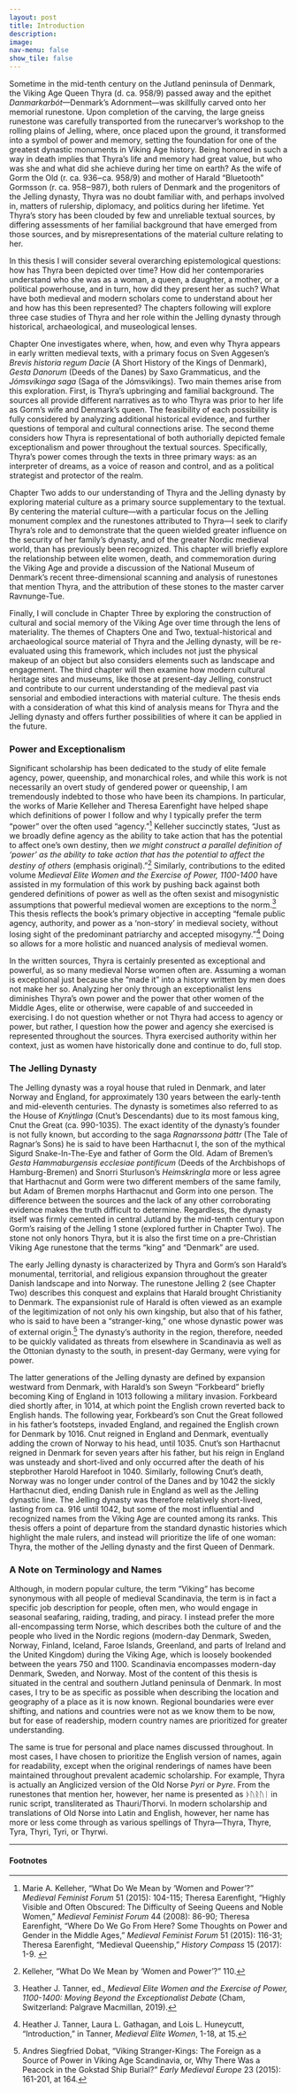 ```yaml
---
layout: post
title: Introduction
description: 
image: 
nav-menu: false
show_tile: false
---
```



Sometime in the mid-tenth century on the Jutland peninsula of Denmark, the Viking Age Queen Thyra (d. ca. 958/9) passed away and the epithet _Danmarkarbót_—Denmark’s Adornment—was skillfully carved onto her memorial runestone. Upon completion of the carving, the large gneiss runestone was carefully transported from the runecarver’s workshop to the rolling plains of Jelling, where, once placed upon the ground, it transformed into a symbol of power and memory, setting the foundation for one of the greatest dynastic monuments in Viking Age history. Being honored in such a way in death implies that Thyra’s life and memory had great value, but who was she and what did she achieve during her time on earth? As the wife of Gorm the Old (r. ca. 936‒ca. 958/9) and mother of Harald “Bluetooth” Gormsson (r. ca. 958‒987), both rulers of Denmark and the progenitors of the Jelling dynasty, Thyra was no doubt familiar with, and perhaps involved in, matters of rulership, diplomacy, and politics during her lifetime. Yet Thyra’s story has been clouded by few and unreliable textual sources, by differing assessments of her familial background that have emerged from those sources, and by misrepresentations of the material culture relating to her.

In this thesis I will consider several overarching epistemological questions: how has Thyra been depicted over time? How did her contemporaries understand who she was as a woman, a queen, a daughter, a mother, or a political powerhouse, and in turn, how did they present her as such? What have both medieval and modern scholars come to understand about her and how has this been represented? The chapters following will explore three case studies of Thyra and her role within the Jelling dynasty through historical, archaeological, and museological lenses.

Chapter One investigates where, when, how, and even why Thyra appears in early written medieval texts, with a primary focus on Sven Aggesen’s _Brevis historia regum Dacie_ (A Short History of the Kings of Denmark), _Gesta Danorum_ (Deeds of the Danes) by Saxo Grammaticus, and the _Jómsvíkinga saga_ (Saga of the Jómsvikings). Two main themes arise from this exploration. First, is Thyra’s upbringing and familial background. The sources all provide different narratives as to who Thyra was prior to her life as Gorm’s wife and Denmark’s queen. The feasibility of each possibility is fully considered by analyzing additional historical evidence, and further questions of temporal and cultural connections arise. The second theme considers how Thyra is representational of both authorially depicted female exceptionalism and power throughout the textual sources. Specifically, Thyra’s power comes through the texts in three primary ways: as an interpreter of dreams, as a voice of reason and control, and as a political strategist and protector of the realm.

Chapter Two adds to our understanding of Thyra and the Jelling dynasty by exploring material culture as a primary source supplementary to the textual. By centering the material culture—with a particular focus on the Jelling monument complex and the runestones attributed to Thyra—I seek to clarify Thyra’s role and to demonstrate that the queen wielded greater influence on the security of her family’s dynasty, and of the greater Nordic medieval world, than has previously been recognized. This chapter will briefly explore the relationship between elite women, death, and commemoration during the Viking Age and provide a discussion of the National Museum of Denmark’s recent three-dimensional scanning and analysis of runestones that mention Thyra, and the attribution of these stones to the master carver Ravnunge-Tue.

Finally, I will conclude in Chapter Three by exploring the construction of cultural and social memory of the Viking Age over time through the lens of materiality. The themes of Chapters One and Two, textual-historical and archaeological source material of Thyra and the Jelling dynasty, will be re-evaluated using this framework, which includes not just the physical makeup of an object but also considers elements such as landscape and engagement. The third chapter will then examine how modern cultural heritage sites and museums, like those at present-day Jelling, construct and contribute to our current understanding of the medieval past via sensorial and embodied interactions with material culture. The thesis ends with a consideration of what this kind of analysis means for Thyra and the Jelling dynasty and offers further possibilities of where it can be applied in the future.

### Power and Exceptionalism

Significant scholarship has been dedicated to the study of elite female agency, power, queenship, and monarchical roles, and while this work is not necessarily an overt study of gendered power or queenship, I am tremendously indebted to those who have been its champions. In particular, the works of Marie Kelleher and Theresa Earenfight have helped shape which definitions of power I follow and why I typically prefer the term “power” over the often used “agency.”[^1] Kelleher succinctly states, “Just as we broadly define agency as the ability to take action that has the potential to affect one’s own destiny, then _we might construct a parallel definition of ‘power’ as the ability to take action that has the potential to affect the destiny of others_ (emphasis original).”[^2] Similarly, contributions to the edited volume _Medieval Elite Women and the Exercise of Power, 1100-1400_ have assisted in my formulation of this work by pushing back against both gendered definitions of power as well as the often sexist and misogynistic assumptions that powerful medieval women are exceptions to the norm.[^3] This thesis reflects the book’s primary objective in accepting “female public agency, authority, and power as a ‘non-story’ in medieval society, without losing sight of the predominant patriarchy and accepted misogyny.”[^4] Doing so allows for a more holistic and nuanced analysis of medieval women.

In the written sources, Thyra is certainly presented as exceptional and powerful, as so many medieval Norse women often are. Assuming a woman is exceptional just because she “made it” into a history written by men does not make her so. Analyzing her only through an exceptionalist lens diminishes Thyra’s own power and the power that other women of the Middle Ages, elite or otherwise, were capable of and succeeded in exercising. I do not question whether or not Thyra had access to agency or power, but rather, I question how the power and agency she exercised is represented throughout the sources. Thyra exercised authority within her context, just as women have historically done and continue to do, full stop.

### The Jelling Dynasty

The Jelling dynasty was a royal house that ruled in Denmark, and later Norway and England, for approximately 130 years between the early-tenth and mid-eleventh centuries. The dynasty is sometimes also referred to as the House of _Knýtlinga_ (Cnut’s Descendants) due to its most famous king, Cnut the Great (ca. 990-1035). The exact identity of the dynasty’s founder is not fully known, but according to the saga _Ragnarssona þáttr_ (The Tale of Ragnar’s Sons) he is said to have been Harthacnut I, the son of the mythical Sigurd Snake-In-The-Eye and father of Gorm the Old. Adam of Bremen’s _Gesta Hammaburgensis ecclesiae pontificum_ (Deeds of the Archbishops of Hamburg-Bremen) and Snorri Sturluson’s _Heimskringla_ more or less agree that Harthacnut and Gorm were two different members of the same family, but Adam of Bremen morphs Harthacnut and Gorm into one person. The difference between the sources and the lack of any other corroborating evidence makes the truth difficult to determine. Regardless, the dynasty itself was firmly cemented in central Jutland by the mid-tenth century upon Gorm’s raising of the Jelling 1 stone (explored further in Chapter Two). The stone not only honors Thyra, but it is also the first time on a pre-Christian Viking Age runestone that the terms “king” and “Denmark” are used. <span class="image fit"><img src="{% link images/jelling-dynasty-family-tree.jpg %}" alt="" /></span>

The early Jelling dynasty is characterized by Thyra and Gorm’s son Harald’s monumental, territorial, and religious expansion throughout the greater Danish landscape and into Norway. The runestone Jelling 2 (see Chapter Two) describes this conquest and explains that Harald brought Christianity to Denmark. The expansionist rule of Harald is often viewed as an example of the legitimization of not only his own kingship, but also that of his father, who is said to have been a “stranger-king,” one whose dynastic power was of external origin.[^5] The dynasty’s authority in the region, therefore, needed to be quickly validated as threats from elsewhere in Scandinavia as well as the Ottonian dynasty to the south, in present-day Germany, were vying for power.

The latter generations of the Jelling dynasty are defined by expansion westward from Denmark, with Harald’s son Sweyn “Forkbeard” briefly becoming King of England in 1013 following a military invasion. Forkbeard died shortly after, in 1014, at which point the English crown reverted back to English hands. The following year, Forkbeard’s son Cnut the Great followed in his father’s footsteps, invaded England, and regained the English crown for Denmark by 1016. Cnut reigned in England and Denmark, eventually adding the crown of Norway to his head, until 1035. Cnut’s son Harthacnut reigned in Denmark for seven years after his father, but his reign in England was unsteady and short-lived and only occurred after the death of his stepbrother Harold Harefoot in 1040. Similarly, following Cnut’s death, Norway was no longer under control of the Danes and by 1042 the sickly Harthacnut died, ending Danish rule in England as well as the Jelling dynastic line. The Jelling dynasty was therefore relatively short-lived, lasting from ca. 916 until 1042, but some of the most influential and recognized names from the Viking Age are counted among its ranks. This thesis offers a point of departure from the standard dynastic histories which highlight the male rulers, and instead will prioritize the life of one woman: Thyra, the mother of the Jelling dynasty and the first Queen of Denmark.

### A Note on Terminology and Names

Although, in modern popular culture, the term “Viking” has become synonymous with all people of medieval Scandinavia, the term is in fact a specific job description for people, often men, who would engage in seasonal seafaring, raiding, trading, and piracy. I instead prefer the more all-encompassing term Norse, which describes both the culture of and the people who lived in the Nordic regions (modern-day Denmark, Sweden, Norway, Finland, Iceland, Faroe Islands, Greenland, and parts of Ireland and the United Kingdom) during the Viking Age, which is loosely bookended between the years 750 and 1100. Scandinavia encompasses modern-day Denmark, Sweden, and Norway. Most of the content of this thesis is situated in the central and southern Jutland peninsula of Denmark. In most cases, I try to be as specific as possible when describing the location and geography of a place as it is now known. Regional boundaries were ever shifting, and nations and countries were not as we know them to be now, but for ease of readership, modern country names are prioritized for greater understanding.

The same is true for personal and place names discussed throughout. In most cases, I have chosen to prioritize the English version of names, again for readability, except when the original renderings of names have been maintained throughout prevalent academic scholarship. For example, Thyra is actually an Anglicized version of the Old Norse _Þyri_ or _Þyre_. From the runestones that mention her, however, her name is presented as ᚦᚢᚱᚢᛁ in runic script, transliterated as Thauri/Thorvi. In modern scholarship and translations of Old Norse into Latin and English, however, her name has more or less come through as various spellings of Thyra—Thyra, Thyre, Tyra, Thyri, Tyri, or Thyrwi.



---

#### Footnotes

[^1]: Marie A. Kelleher, “What Do We Mean by ‘Women and Power’?” _Medieval Feminist Forum_ 51 (2015): 104-115; Theresa Earenfight, “Highly Visible and Often Obscured: The Difficulty of Seeing Queens and Noble Women,” _Medieval Feminist Forum_ 44 (2008): 86-90; Theresa Earenfight, “Where Do We Go From Here? Some Thoughts on Power and Gender in the Middle Ages,” _Medieval Feminist Forum_ 51 (2015): 116-31; Theresa Earenfight, “Medieval Queenship,” _History Compass_ 15 (2017): 1-9. 

[^2]: Kelleher, “What Do We Mean by ‘Women and Power’?” 110.

[^3]: Heather J. Tanner, ed., _Medieval Elite Women and the Exercise of Power, 1100-1400: Moving Beyond the Exceptionalist Debate_ (Cham, Switzerland: Palgrave Macmillan, 2019).

[^4]: Heather J. Tanner, Laura L. Gathagan, and Lois L. Huneycutt, “Introduction,” in Tanner, _Medieval Elite Women_, 1-18, at 15.

[^5]: Andres Siegfried Dobat, “Viking Stranger-Kings: The Foreign as a Source of Power in Viking Age Scandinavia, or, Why There Was a Peacock in the Gokstad Ship Burial?” _Early Medieval Europe_ 23 (2015): 161-201, at 164.

